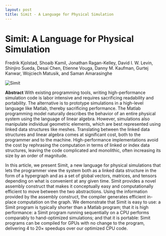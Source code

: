 ```yaml
---
layout: post
title: Simit - A Language for Physical Simulation
---
```

Simit: A Language for Physical Simulation
=========================================

Fredrik Kjolstad, Shoaib Kamil, Jonathan Ragan-Kelley, David I. W. Levin, Shinjiro Sueda, Desai Chen, Etienne Vouga, Danny M. Kaufman, Gurtej Kanwar, Wojciech Matusik, and Saman Amarasinghe

![Simit](http://groups.csail.mit.edu/commit/images/simit.jpg)

**Abstract**
With existing programming tools, writing high-performance simulation code is labor intensive and requires sacrificing readability and portability. The alternative is to prototype simulations in a high-level language like Matlab, thereby sacrificing performance. The Matlab programming model naturally describes the behavior of an entire physical system using the language of linear algebra. However, simulations also manipulate individual geometric elements, which are best represented using linked data structures like meshes. Translating between the linked data structures and linear algebra comes at significant cost, both to the programmer and to the machine. High-performance implementations avoid the cost by rephrasing the computation in terms of linked or index data structures, leaving the code complicated and monolithic, often increasing its size by an order of magnitude.

In this article, we present Simit, a new language for physical simulations that lets the programmer view the system both as a linked data structure in the form of a hypergraph and as a set of global vectors, matrices, and tensors depending on what is convenient at any given time. Simit provides a novel assembly construct that makes it conceptually easy and computationally efficient to move between the two abstractions. Using the information provided by the assembly construct, the compiler generates efficient in-place computation on the graph. We demonstrate that Simit is easy to use: a Simit program is typically shorter than a Matlab program; that it is high performance: a Simit program running sequentially on a CPU performs comparably to hand-optimized simulations; and that it is portable: Simit programs can be compiled for GPUs with no change to the program, delivering 4 to 20× speedups over our optimized CPU code.
